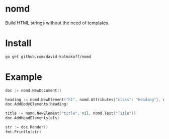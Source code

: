# nomd
Build HTML strings without the need of templates.

# Install
```bash
go get github.com/david-kalmakoff/nomd
```

# Example
```go
doc := nomd.NewDocument()

heading := nomd.NewElement("h1", nomd.Attributes{"class": "heading"}, nomd.Text("testing"))
doc.AddBodyElements(heading)

title := nomd.NewElement("title", nil, nomd.Text("Title"))
doc.AddHeadElements(els)

str := doc.Render()
fmt.Println(str)
```
